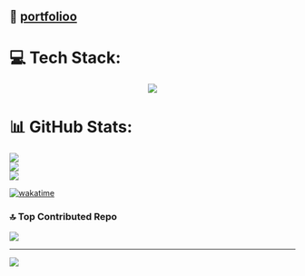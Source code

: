 
##  🔗  [portfolioo](https://akshaysebastian.vercel.app)




# 💻 Tech Stack:
<div align="center">
    <img src="https://skillicons.dev/icons?i=python,javascript,kotlin,c,html,css,tailwindcss,materialui,flutter,flask,mongodb,netlify,vercel,arduino,java,androidstudio&perline=8" />
    <br>
</div>

# 📊 GitHub Stats:
![](https://github-readme-stats.vercel.app/api?username=znoc-0&theme=dark&hide_border=true&include_all_commits=false&count_private=false)<br/>
![](https://github-readme-streak-stats.herokuapp.com/?user=znoc-0&theme=dark&hide_border=true)<br/>
![](https://github-readme-stats.vercel.app/api/top-langs/?username=znoc-0&theme=dark&hide_border=true&include_all_commits=false&count_private=false&layout=compact)


[![wakatime](https://wakatime.com/badge/user/038fe5ea-9941-4622-aa97-a354399b0748.svg)](https://wakatime.com/@038fe5ea-9941-4622-aa97-a354399b0748)

### 🔝 Top Contributed Repo
![](https://github-contributor-stats.vercel.app/api?username=znoc-0&limit=5&theme=dark&combine_all_yearly_contributions=true)

---
[![](https://visitcount.itsvg.in/api?id=znoc-0&icon=0&color=1)](https://visitcount.itsvg.in)

<!-- Proudly created with GPRM ( https://gprm.itsvg.in ) -->
